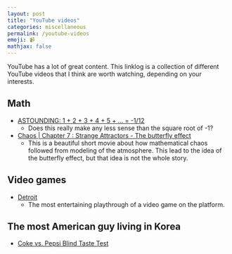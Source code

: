 ```yaml
---
layout: post
title: "YouTube videos"
categories: miscellaneous
permalink: /youtube-videos
emoji: 📹
mathjax: false
---
```


YouTube has a lot of great content. This linklog is a collection of different YouTube videos that I think are worth watching, depending on your interests.

## Math

- [ASTOUNDING: 1 + 2 + 3 + 4 + 5 + ... = -1/12](https://www.youtube.com/watch?v=w-I6XTVZXww)
  - Does this really make any less sense than the square root of -1?
- [Chaos \| Chapter 7 : Strange Attractors - The butterfly effect](https://www.youtube.com/watch?v=aAJkLh76QnM)
  - This is a beautiful short movie about how mathematical chaos followed from modeling of the atmosphere. This lead to the idea of the butterfly effect, but that idea is not the whole story.

## Video games

- [Detroit](https://www.youtube.com/watch?v=ww_A0Mzw1EE)
  - The most entertaining playthrough of a video game on the platform.

## The most American guy living in Korea

- [Coke vs. Pepsi Blind Taste Test](https://www.youtube.com/watch?v=o_-LTS2Iobg)
